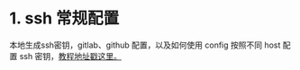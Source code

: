 # 1. ssh 常规配置
本地生成ssh密钥，gitlab、github 配置，以及如何使用 config 按照不同 host 配置 ssh 密钥，[教程地址戳这里。](https://docs.github.com/zh/authentication/connecting-to-github-with-ssh/adding-a-new-ssh-key-to-your-github-account)